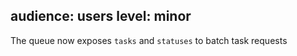 audience: users
level: minor
---
The queue now exposes `tasks` and `statuses` to batch task requests
